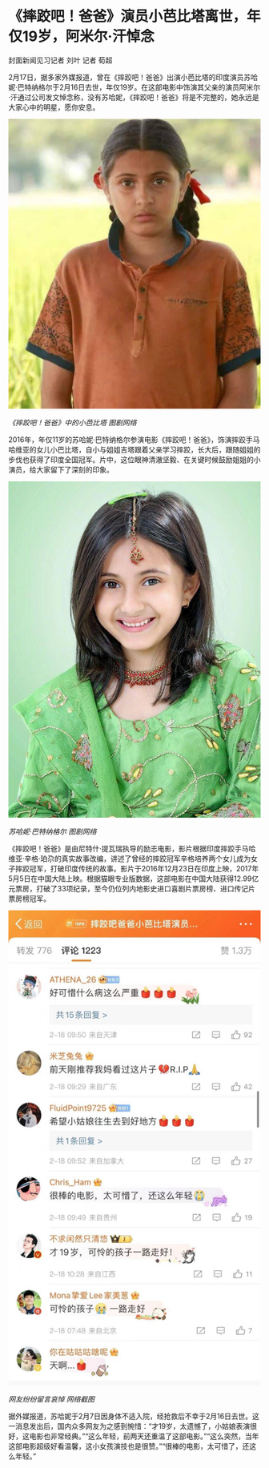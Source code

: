 # 《摔跤吧！爸爸》演员小芭比塔离世，年仅19岁，阿米尔·汗悼念

封面新闻见习记者 刘叶 记者 荀超

2月17日，据多家外媒报道，曾在《摔跤吧！爸爸》出演小芭比塔的印度演员苏哈妮·巴特纳格尔于2月16日去世，年仅19岁。在这部电影中饰演其父亲的演员阿米尔·汗通过公司发文悼念称，没有苏哈妮，《摔跤吧！爸爸》将是不完整的，她永远是大家心中的明星，愿你安息。

![bb38a86ac066e65278b20e65cbfa4011.jpg](https://raw.githubusercontent.com/qqhsx/qqnews_image/main/2024/02/18/《摔跤吧！爸爸》演员小芭比塔离世，年仅19岁，阿米尔·汗悼念/bb38a86ac066e65278b20e65cbfa4011.jpg)

 _《摔跤吧！爸爸》中的小芭比塔 图剧网络_

2016年，年仅11岁的苏哈妮·巴特纳格尔参演电影《摔跤吧！爸爸》，饰演摔跤手马哈维亚的女儿小巴比塔，自小与姐姐吉塔跟着父亲学习摔跤，长大后，跟随姐姐的步伐也获得了印度全国冠军。片中，这位眼神清澈坚毅、在关键时候鼓励姐姐的小演员，给大家留下了深刻的印象。

![70b82b279c409524dd47b8596434cbf4.jpg](https://raw.githubusercontent.com/qqhsx/qqnews_image/main/2024/02/18/《摔跤吧！爸爸》演员小芭比塔离世，年仅19岁，阿米尔·汗悼念/70b82b279c409524dd47b8596434cbf4.jpg)

 _苏哈妮·巴特纳格尔 图剧网络_

《摔跤吧！爸爸》是由尼特什·提瓦瑞执导的励志电影，影片根据印度摔跤手马哈维亚·辛格·珀尕的真实故事改编，讲述了曾经的摔跤冠军辛格培养两个女儿成为女子摔跤冠军，打破印度传统的故事。影片于2016年12月23日在印度上映，2017年5月5日在中国大陆上映。根据猫眼专业版数据，这部电影在中国大陆获得12.99亿元票房，打破了33项纪录，至今仍位列内地影史进口喜剧片票房榜、进口传记片票房榜冠军。

![6ed1c33e36d9918a546dba26a839502e.jpg](https://raw.githubusercontent.com/qqhsx/qqnews_image/main/2024/02/18/《摔跤吧！爸爸》演员小芭比塔离世，年仅19岁，阿米尔·汗悼念/6ed1c33e36d9918a546dba26a839502e.jpg)

_网友纷纷留言哀悼 网络截图_

据外媒报道，苏哈妮于2月7日因身体不适入院，经抢救后不幸于2月16日去世。这一消息发出后，国内众多网友为之感到惋惜：“才19岁，太遗憾了，小姑娘表演很好，这电影也非常经典。”“这么年轻，前两天还重温了这部电影。”“这么突然，当年这部电影超级好看温馨，这小女孩演技也是很赞。”“很棒的电影，太可惜了，还这么年轻。”


